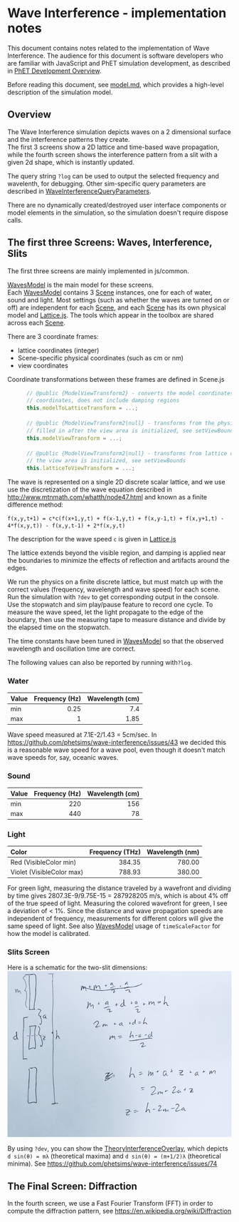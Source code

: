 # Wave Interference - implementation notes

This document contains notes related to the implementation of Wave Interference. The audience for this document is 
software developers who are familiar with JavaScript and PhET simulation development, as described in
[PhET Development Overview](http://bit.ly/phet-html5-development-overview).

Before reading this document, see [model.md](https://github.com/phetsims/wave-interference/blob/master/doc/model.md), 
which provides a high-level description of the simulation model.

## Overview

The Wave Interference simulation depicts waves on a 2 dimensional surface and the interference patterns they create.  
The first 3 screens show a 2D lattice and time-based wave propagation, while the fourth screen shows the interference 
pattern from a slit with a given 2d shape, which is instantly updated.  

The query string `?log` can be used to output the selected frequency and wavelenth, for debugging.
Other sim-specific query parameters are described in
[WaveInterferenceQueryParameters](https://github.com/phetsims/wave-interference/blob/master/js/common/WaveInterferenceQueryParameters.js).

There are no dynamically created/destroyed user interface components or model elements in the simulation, so the
simulation doesn't require dispose calls.

## The first three Screens: Waves, Interference, Slits

The first three screens are mainly implemented in js/common.  

[WavesModel](https://github.com/phetsims/wave-interference/blob/master/js/waves/model/WavesModel.js) is the
main model for these screens.  
Each [WavesModel](https://github.com/phetsims/wave-interference/blob/master/js/waves/model/WavesModel.js)
contains 3 [Scene](https://github.com/phetsims/wave-interference/blob/master/js/common/model/Scene.js) instances, one for 
each of water, sound and light.  Most settings (such as whether the waves are turned on or off) are independent for each
[Scene](https://github.com/phetsims/wave-interference/blob/master/js/common/model/Scene.js), and each [Scene](https://github.com/phetsims/wave-interference/blob/master/js/common/model/Scene.js) has its own physical model and [Lattice.js](https://github.com/phetsims/wave-interference/blob/master/js/common/model/Lattice.js).
The tools which appear in the toolbox are shared
across each [Scene](https://github.com/phetsims/wave-interference/blob/master/js/common/model/Scene.js). 

There are 3 coordinate frames:
* lattice coordinates (integer)
* Scene-specific physical coordinates (such as cm or nm)
* view coordinates

Coordinate transformations between these frames are defined in Scene.js
```js
      // @public {ModelViewTransform2} - converts the model coordinates (in the units for this scene) to lattice
      // coordinates, does not include damping regions
      this.modelToLatticeTransform = ...;

      // @public {ModelViewTransform2|null} - transforms from the physical units for this scene to view coordinates,
      // filled in after the view area is initialized, see setViewBounds
      this.modelViewTransform = ...;

      // @public {ModelViewTransform2|null} - transforms from lattice coordinates to view coordinates, filled in after
      // the view area is initialized, see setViewBounds
      this.latticeToViewTransform = ...;
```

The wave is represented on a single 2D discrete scalar lattice, and we use use the discretization of the wave equation 
described in http://www.mtnmath.com/whatth/node47.html and known as a finite difference method:

```
f(x,y,t+1) = c*c(f(x+1,y,t) + f(x-1,y,t) + f(x,y-1,t) + f(x,y+1,t) - 4*f(x,y,t)) - f(x,y,t-1) + 2*f(x,y,t)
```
The description for the wave speed `c` is given in [Lattice.js](https://github.com/phetsims/wave-interference/blob/master/js/common/model/Lattice.js)

The lattice extends beyond the visible region, and damping is applied near the boundaries to minimize the effects of
reflection and artifacts around the edges.

We run the physics on a finite discrete lattice, but must match up with the correct values (frequency, wavelength and
wave speed) for each scene.  Run the simulation with `?dev` to get corresponding output in the console.  Use the stopwatch 
and sim play/pause feature to record one cycle.  To measure the wave speed, let the light propagate to the edge of the 
boundary, then use the measuring tape to measure distance and divide by the elapsed time on the stopwatch.

The time constants have been tuned in [WavesModel](https://github.com/phetsims/wave-interference/blob/master/js/waves/model/WavesModel.js) so that the observed wavelength and oscillation time are 
correct.

The following values can also be reported by running with`?log`.

### Water
| Value | Frequency (Hz) | Wavelength (cm) |
| :--- | ---: | ---: |
| min | 0.25 | 7.4 |
| max | 1 | 1.85 |

Wave speed measured at 7.1E-2/1.43 = 5cm/sec.  In https://github.com/phetsims/wave-interference/issues/43 we decided this
is a reasonable wave speed for a wave pool, even though it doesn't match wave speeds for, say, oceanic waves.

### Sound
| Value | Frequency (Hz) | Wavelength (cm) |
| :--- | ---: | ---: |
| min | 220 | 156 |
| max | 440 | 78 |

### Light
| Color | Frequency (THz) | Wavelength (nm) | 
| :--- | ---: | ---: | 
| Red (VisibleColor min) | 384.35 | 780.00 | 
| Violet (VisibleColor max) | 788.93 | 380.00 | 

For green light, measuring the distance traveled by a wavefront and dividing by time gives 2807.3E-9/9.75E-15 = 287928205 m/s, which is about 4% off of the true speed of light.  Measuring the colored wavefront for green, I see a deviation of < 1%. Since the distance and wave propagation speeds are independent of frequency, measurements for different colors will
give the same speed of light.  See also [WavesModel](https://github.com/phetsims/wave-interference/blob/master/js/waves/model/WavesModel.js) usage of `timeScaleFactor` for how the model is calibrated.

### Slits Screen
Here is a schematic for the two-slit dimensions:
![schematic for the two-slit dimensions](images/slitDimensions.jpg?raw=true "Two-Slit Dimensions")

By using `?dev`, you can show the [TheoryInterferenceOverlay](https://github.com/phetsims/wave-interference/blob/master/js/slits/view/TheoryInterferenceOverlay.js), which depicts `d sin(θ) = mλ` (theoretical maxima) and `d sin(θ) = (m+1/2)λ` (theoretical minima). See https://github.com/phetsims/wave-interference/issues/74

## The Final Screen: Diffraction
In the fourth screen, we use a Fast Fourier Transform (FFT) in order to compute the diffraction pattern, see
https://en.wikipedia.org/wiki/Diffraction
